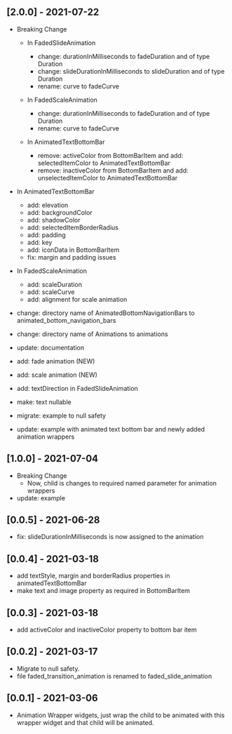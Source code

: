 ## [2.0.0] - 2021-07-22

* Breaking Change
    - In FadedSlideAnimation
        - change: durationInMilliseconds to fadeDuration and of type Duration
        - change: slideDurationInMilliseconds to slideDuration and of type Duration
        - rename: curve to fadeCurve

    - In FadedScaleAnimation
        - change: durationInMilliseconds to fadeDuration and of type Duration
        - rename: curve to fadeCurve

    - In AnimatedTextBottomBar
        - remove: activeColor from BottomBarItem and add: selectedItemColor to AnimatedTextBottomBar
        - remove: inactiveColor from BottomBarItem and add: unselectedItemColor to AnimatedTextBottomBar

* In AnimatedTextBottomBar
    - add: elevation
    - add: backgroundColor
    - add: shadowColor
    - add: selectedItemBorderRadius
    - add: padding
    - add: key
    - add: iconData in BottomBarItem
    - fix: margin and padding issues

* In FadedScaleAnimation
    - add: scaleDuration
    - add: scaleCurve
    - add: alignment for scale animation

* change: directory name of AnimatedBottomNavigationBars to animated_bottom_navigation_bars
* change: directory name of Animations to animations

* update: documentation
* add: fade animation (NEW)
* add: scale animation (NEW)
* add: textDirection in FadedSlideAnimation
* make: text nullable
* migrate: example to null safety
* update: example with animated text bottom bar and newly added animation wrappers

## [1.0.0] - 2021-07-04

* Breaking Change
  - Now, child is changes to required named parameter for animation wrappers
* update: example

## [0.0.5] - 2021-06-28

* fix: slideDurationInMilliseconds is now assigned to the animation

## [0.0.4] - 2021-03-18

* add textStyle, margin and borderRadius properties in animatedTextBottomBar
* make text and image property as required in BottomBarItem

## [0.0.3] - 2021-03-18

* add activeColor and inactiveColor property to bottom bar item

## [0.0.2] - 2021-03-17

* Migrate to null safety.
* file faded_transition_animation is renamed to faded_slide_animation

## [0.0.1] - 2021-03-06

* Animation Wrapper widgets, just wrap the child to be animated with this wrapper widget and that child will be animated.